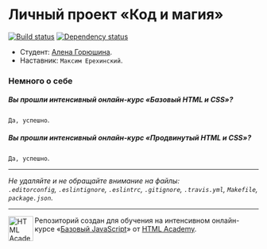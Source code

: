 # Личный проект «Код и магия»

[![Build status][travis-image]][travis-url]
[![Dependency status][dependency-image]][dependency-url]

* Студент: [Алена Горюшина](https://htmlacademy.ru/profile/id36606).
* Наставник: `Максим Ерехинский`.

### Немного о себе

##### Вы прошли интенсивный онлайн-курс «Базовый HTML и CSS»?
`Да, успешно`.

##### Вы прошли интенсивный онлайн-курс «Продвинутый HTML и CSS»?
`Да, успешно`.

---

_Не удаляйте и не обращайте внимание на файлы:_<br>
_`.editorconfig`, `.eslintignore`, `.eslintrc`, `.gitignore`, `.travis.yml`, `Makefile`, `package.json`._

---

<a href="https://htmlacademy.ru/js_intensive"><img align="left" width="50" height="50" title="HTML Academy" src="https://up.htmlacademy.ru/static/img/intensive/javascript/logo-for-github.svg"></a>

Репозиторий создан для обучения на интенсивном онлайн-курсе «[Базовый JavaScript](https://htmlacademy.ru/js_intensive)» от [HTML Academy](https://htmlacademy.ru).

[travis-image]: https://travis-ci.org/js-htmlacademy/36606-code-and-magick.svg?branch=master
[travis-url]: https://travis-ci.org/js-htmlacademy/36606-code-and-magick
[dependency-image]: https://david-dm.org/js-htmlacademy/36606-code-and-magick.svg?style=flat-square
[dependency-url]: https://david-dm.org/js-htmlacademy/36606-code-and-magick
